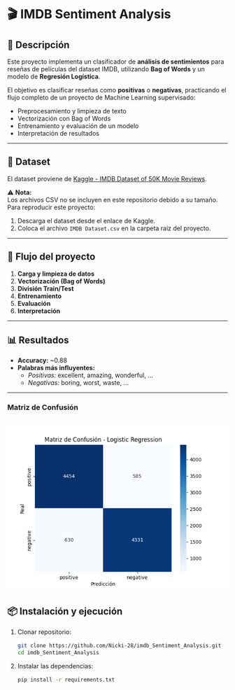 # 🎬 IMDB Sentiment Analysis

## 📌 Descripción
Este proyecto implementa un clasificador de **análisis de sentimientos** para reseñas de películas del dataset IMDB, utilizando **Bag of Words** y un modelo de **Regresión Logística**.

El objetivo es clasificar reseñas como **positivas** o **negativas**, practicando el flujo completo de un proyecto de Machine Learning supervisado:
- Preprocesamiento y limpieza de texto
- Vectorización con Bag of Words
- Entrenamiento y evaluación de un modelo
- Interpretación de resultados

---

## 📂 Dataset
El dataset proviene de [Kaggle - IMDB Dataset of 50K Movie Reviews](https://www.kaggle.com/datasets/lakshmi25npathi/imdb-dataset-of-50k-movie-reviews/data).


⚠️ **Nota:**  
Los archivos CSV no se incluyen en este repositorio debido a su tamaño.  
Para reproducir este proyecto:  
1. Descarga el dataset desde el enlace de Kaggle.  
2. Coloca el archivo `IMDB Dataset.csv` en la carpeta raíz del proyecto.

---

## 🚀 Flujo del proyecto
1. **Carga y limpieza de datos**  
2. **Vectorización (Bag of Words)**  
3. **División Train/Test**  
4. **Entrenamiento**  
5. **Evaluación**  
6. **Interpretación**  
---

## 📊 Resultados
- **Accuracy:** ~0.88  
- **Palabras más influyentes:**  
  - *Positivas:* excellent, amazing, wonderful, ...  
  - *Negativas:* boring, worst, waste, ...
---
### Matriz de Confusión
![Matriz de Confusión](matriz_confusion.png)
---

## 📦 Instalación y ejecución
1. Clonar repositorio:  
   ```bash
   git clone https://github.com/Nicki-28/imdb_Sentiment_Analysis.git
   cd imdb_Sentiment_Analysis
2. Instalar las dependencias:
   ```bash
   pip install -r requirements.txt
